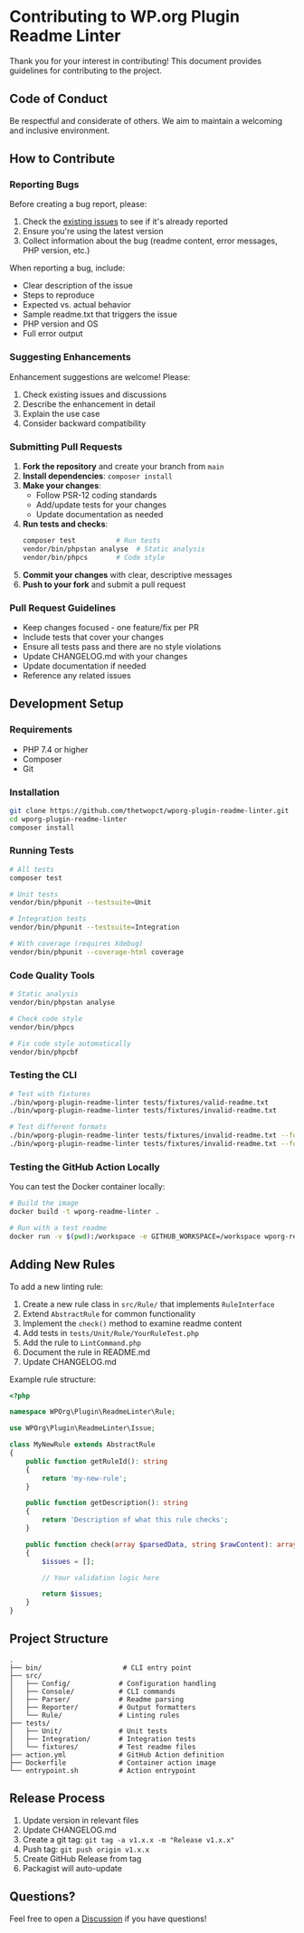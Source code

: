 # Contributing to WP.org Plugin Readme Linter

Thank you for your interest in contributing! This document provides guidelines for contributing to the project.

## Code of Conduct

Be respectful and considerate of others. We aim to maintain a welcoming and inclusive environment.

## How to Contribute

### Reporting Bugs

Before creating a bug report, please:
1. Check the [existing issues](https://github.com/thetwopct/wporg-plugin-readme-linter/issues) to see if it's already reported
2. Ensure you're using the latest version
3. Collect information about the bug (readme content, error messages, PHP version, etc.)

When reporting a bug, include:
- Clear description of the issue
- Steps to reproduce
- Expected vs. actual behavior
- Sample readme.txt that triggers the issue
- PHP version and OS
- Full error output

### Suggesting Enhancements

Enhancement suggestions are welcome! Please:
1. Check existing issues and discussions
2. Describe the enhancement in detail
3. Explain the use case
4. Consider backward compatibility

### Submitting Pull Requests

1. **Fork the repository** and create your branch from `main`
2. **Install dependencies**: `composer install`
3. **Make your changes**:
   - Follow PSR-12 coding standards
   - Add/update tests for your changes
   - Update documentation as needed
4. **Run tests and checks**:
   ```bash
   composer test          # Run tests
   vendor/bin/phpstan analyse  # Static analysis
   vendor/bin/phpcs       # Code style
   ```
5. **Commit your changes** with clear, descriptive messages
6. **Push to your fork** and submit a pull request

### Pull Request Guidelines

- Keep changes focused - one feature/fix per PR
- Include tests that cover your changes
- Ensure all tests pass and there are no style violations
- Update CHANGELOG.md with your changes
- Update documentation if needed
- Reference any related issues

## Development Setup

### Requirements

- PHP 7.4 or higher
- Composer
- Git

### Installation

```bash
git clone https://github.com/thetwopct/wporg-plugin-readme-linter.git
cd wporg-plugin-readme-linter
composer install
```

### Running Tests

```bash
# All tests
composer test

# Unit tests
vendor/bin/phpunit --testsuite=Unit

# Integration tests
vendor/bin/phpunit --testsuite=Integration

# With coverage (requires Xdebug)
vendor/bin/phpunit --coverage-html coverage
```

### Code Quality Tools

```bash
# Static analysis
vendor/bin/phpstan analyse

# Check code style
vendor/bin/phpcs

# Fix code style automatically
vendor/bin/phpcbf
```

### Testing the CLI

```bash
# Test with fixtures
./bin/wporg-plugin-readme-linter tests/fixtures/valid-readme.txt
./bin/wporg-plugin-readme-linter tests/fixtures/invalid-readme.txt

# Test different formats
./bin/wporg-plugin-readme-linter tests/fixtures/invalid-readme.txt --format=json
./bin/wporg-plugin-readme-linter tests/fixtures/invalid-readme.txt --format=sarif
```

### Testing the GitHub Action Locally

You can test the Docker container locally:

```bash
# Build the image
docker build -t wporg-readme-linter .

# Run with a test readme
docker run -v $(pwd):/workspace -e GITHUB_WORKSPACE=/workspace wporg-readme-linter readme.txt
```

## Adding New Rules

To add a new linting rule:

1. Create a new rule class in `src/Rule/` that implements `RuleInterface`
2. Extend `AbstractRule` for common functionality
3. Implement the `check()` method to examine readme content
4. Add tests in `tests/Unit/Rule/YourRuleTest.php`
5. Add the rule to `LintCommand.php`
6. Document the rule in README.md
7. Update CHANGELOG.md

Example rule structure:

```php
<?php

namespace WPOrg\Plugin\ReadmeLinter\Rule;

use WPOrg\Plugin\ReadmeLinter\Issue;

class MyNewRule extends AbstractRule
{
    public function getRuleId(): string
    {
        return 'my-new-rule';
    }

    public function getDescription(): string
    {
        return 'Description of what this rule checks';
    }

    public function check(array $parsedData, string $rawContent): array
    {
        $issues = [];

        // Your validation logic here

        return $issues;
    }
}
```

## Project Structure

```
.
├── bin/                    # CLI entry point
├── src/
│   ├── Config/            # Configuration handling
│   ├── Console/           # CLI commands
│   ├── Parser/            # Readme parsing
│   ├── Reporter/          # Output formatters
│   └── Rule/              # Linting rules
├── tests/
│   ├── Unit/              # Unit tests
│   ├── Integration/       # Integration tests
│   └── fixtures/          # Test readme files
├── action.yml             # GitHub Action definition
├── Dockerfile             # Container action image
└── entrypoint.sh          # Action entrypoint
```

## Release Process

1. Update version in relevant files
2. Update CHANGELOG.md
3. Create a git tag: `git tag -a v1.x.x -m "Release v1.x.x"`
4. Push tag: `git push origin v1.x.x`
5. Create GitHub Release from tag
6. Packagist will auto-update

## Questions?

Feel free to open a [Discussion](https://github.com/thetwopct/wporg-plugin-readme-linter/discussions) if you have questions!
